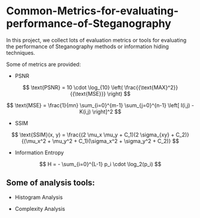 # Common-Metrics-for-evaluating-performance-of-Steganography

In this project, we collect lots of evaluation metrics or tools for evaluating the performance of Steganography methods or information hiding techniques.

Some of metrics are provided:

* PSNR

$$
\text{PSNR} = 10 \cdot \log_{10} \left( \frac{{\text{MAX}^2}}{{\text{MSE}}} \right)
$$

$$
\text{MSE} = \frac{1}{mn} \sum_{i=0}^{m-1} \sum_{j=0}^{n-1} \left[ I(i,j) - K(i,j) \right]^2
$$


* SSIM

$$
\text{SSIM}(x, y) = \frac{(2 \mu_x \mu_y + C_1)(2 \sigma_{xy} + C_2)}{(\mu_x^2 + \mu_y^2 + C_1)(\sigma_x^2 + \sigma_y^2 + C_2)}
$$

* Information Entropy

$$
H = - \sum_{i=0}^{L-1} p_i \cdot \log_2(p_i)
$$

## Some of analysis tools:

* Histogram Analysis

* Complexity Analysis
